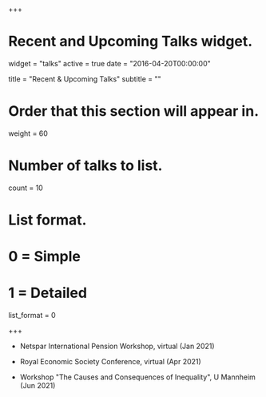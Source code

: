 +++
# Recent and Upcoming Talks widget.
widget = "talks"
active = true
date = "2016-04-20T00:00:00"

title = "Recent & Upcoming Talks"
subtitle = ""

# Order that this section will appear in.
weight = 60

# Number of talks to list.
count = 10

# List format.
#   0 = Simple
#   1 = Detailed
list_format = 0

+++
 
- Netspar International Pension Workshop, virtual (Jan 2021)

- Royal Economic Society Conference, virtual (Apr 2021)

- Workshop "The Causes and Consequences of Inequality", U Mannheim (Jun 2021)
